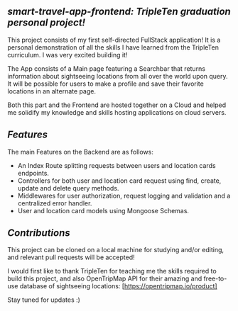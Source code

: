 ## *smart-travel-app-frontend: TripleTen graduation personal project!*
This project consists of my first self-directed FullStack application! It is a personal demonstration of all the skills I have learned from the TripleTen curriculum. I was very excited building it!

The App consists of a Main page featuring a Searchbar that returns information about sightseeing locations from all over the world upon query. It will be possible for users to make a profile and save their favorite locations in an alternate page.

Both this part and the Frontend are hosted together on a Cloud and helped me solidify my knowledge and skills hosting applications on cloud servers.

## *Features*
The main Features on the Backend are as follows:
- An Index Route splitting requests between users and location cards endpoints.
- Controllers for both user and location card request using find, create, update and delete query methods.
- Middlewares for user authorization, request logging and validation and a centralized error handler.
- User and location card models using Mongoose Schemas.

## *Contributions*
This project can be cloned on a local machine for studying and/or editing, and relevant pull requests will be accepted!

I would first like to thank TripleTen for teaching me the skills required to build this project, and also OpenTripMap API for their amazing and free-to-use database of sightseeing locations: [https://opentripmap.io/product]

Stay tuned for updates :)
